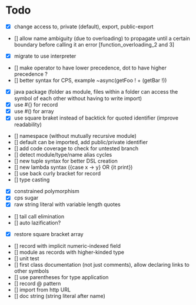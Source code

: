 # Todo

- [x] change access to, private (default), export, public-export
- [] allow name ambiguity (due to overloading) to propagate until a certain boundary before calling it an error [function_overloading_2 and 3]
- [x] migrate to use interpreter
- [] make operator to have lower precedence, dot to have higher precedence ?
- [] better syntax for CPS, example ~async(getFoo ! + (getBar !))
- [x] java package (folder as module, files within a folder can access the symbol of each other without having to write import)
- [x] use #{} for record
- [x] use #() for array
- [x] use square braket instead of backtick for quoted identifier (improve readability)
- [] namespace (without mutually recursive module)
- [] default can be imported, add public/private identifier
- [] add code coverage to check for untested branch
- [] detect module/type/name alias cycles
- [] new tuple syntax for better DSL creation
- [] new lambda syntax ({case x -> y} OR {it print})
- [] use back curly bracket for record
- [] type casting
- [x] constrained polymorphism
- [x] cps sugar
- [x] raw string literal with variable length quotes
- [] tail call elimination
- [] auto lazification?
- [x] restore square bracket array
- [] record with implicit numeric-indexed field
- [] module as records with higher-kinded type
- [] unit test
- [] first class documentation (not just comments), allow declaring links to other symbols
- [] use parentheses for type application
- [] record @ pattern
- [] import from http URL
- [] doc string (string literal after name)
